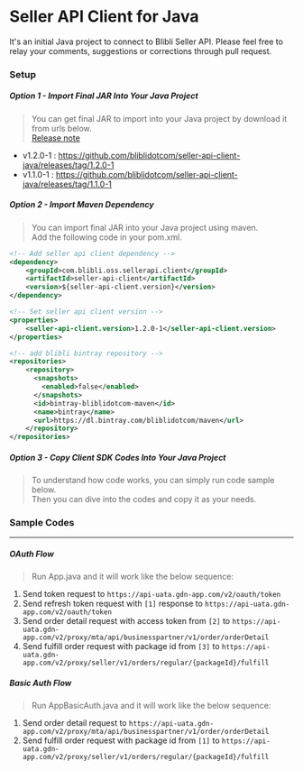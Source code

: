 # Seller API Client for Java

It's an initial Java project to connect to Blibli Seller API. 
Please feel free to relay your comments, suggestions or corrections through pull request.

### Setup

##### Option 1 - Import Final JAR Into Your Java Project

> You can get final JAR to import into your Java project by download it from urls below.    
> [Release note](https://github.com/bliblidotcom/seller-api-client-java/releases)

- v1.2.0-1 : https://github.com/bliblidotcom/seller-api-client-java/releases/tag/1.2.0-1
- v1.1.0-1 : https://github.com/bliblidotcom/seller-api-client-java/releases/tag/1.1.0-1

##### Option 2 - Import Maven Dependency

> You can import final JAR into your Java project using maven.   
> Add the following code in your pom.xml.

```xml
<!-- Add seller api client dependency -->
<dependency>
    <groupId>com.blibli.oss.sellerapi.client</groupId>
    <artifactId>seller-api-client</artifactId>
    <version>${seller-api-client.version}</version>
</dependency>

<!-- Set seller api client version -->
<properties>
    <seller-api-client.version>1.2.0-1</seller-api-client.version>
</properties>

<!-- add blibli bintray repository --> 
<repositories>
    <repository>
      <snapshots>
        <enabled>false</enabled>
      </snapshots>
      <id>bintray-bliblidotcom-maven</id>
      <name>bintray</name>
      <url>https://dl.bintray.com/bliblidotcom/maven</url>
    </repository>
</repositories>
```

##### Option 3 - Copy Client SDK Codes Into Your Java Project

> To understand how code works, you can simply run code sample below.   
> Then you can dive into the codes and copy it as your needs.

### Sample Codes

<hr>

##### OAuth Flow

> Run App.java and it will work like the below sequence:

1. Send token request to `https://api-uata.gdn-app.com/v2/oauth/token`
2. Send refresh token request with `[1]` response to `https://api-uata.gdn-app.com/v2/oauth/token`
3. Send order detail request with access token from `[2]` to `https://api-uata.gdn-app.com/v2/proxy/mta/api/businesspartner/v1/order/orderDetail`
4. Send fulfill order request with package id from `[3]` to `https://api-uata.gdn-app.com/v2/proxy/seller/v1/orders/regular/{packageId}/fulfill`

##### Basic Auth Flow

> Run AppBasicAuth.java and it will work like the below sequence:

1. Send order detail request to `https://api-uata.gdn-app.com/v2/proxy/mta/api/businesspartner/v1/order/orderDetail`
2. Send fulfill order request with package id from `[1]` to `https://api-uata.gdn-app.com/v2/proxy/seller/v1/orders/regular/{packageId}/fulfill`
